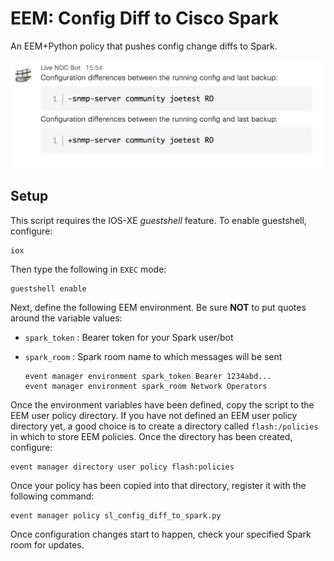 # EEM: Config Diff to Cisco Spark

An EEM+Python policy that pushes config change diffs to Spark.

![](spark_notice1.png)

## Setup

This script requires the IOS-XE _guestshell_ feature.  To enable guestshell, configure:

   ```
   iox
   ```

Then type the following in `EXEC` mode:

   ```
   guestshell enable
   ```

Next, define the following EEM environment. Be sure **NOT** to put quotes around the variable
values:

* `spark_token` : Bearer token for your Spark user/bot
* `spark_room`  : Spark room name to which messages will be sent

    ```
    event manager environment spark_token Bearer 1234abd...
    event manager environment spark_room Network Operators
    ```
Once the environment variables have been defined, copy the script to the EEM user policy
directory.  If you have not defined an EEM user policy directory yet, a good choice is
to create a directory called `flash:/policies` in which to store EEM policies.  Once
the directory has been created, configure:

   ```
   event manager directory user policy flash:policies
   ```

Once your policy has been copied into that directory, register it with the following
command:

   ```
   event manager policy sl_config_diff_to_spark.py
   ```

Once configuration changes start to happen, check your specified Spark room for updates.
